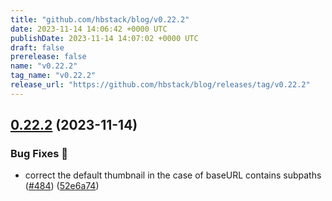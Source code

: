 ```yaml
---
title: "github.com/hbstack/blog/v0.22.2"
date: 2023-11-14 14:06:42 +0000 UTC
publishDate: 2023-11-14 14:07:02 +0000 UTC
draft: false
prerelease: false
name: "v0.22.2"
tag_name: "v0.22.2"
release_url: "https://github.com/hbstack/blog/releases/tag/v0.22.2"
---
```


## [0.22.2](https://github.com/hbstack/blog/compare/v0.22.1...v0.22.2) (2023-11-14)


### Bug Fixes 🐞

* correct the default thumbnail in the case of baseURL contains subpaths ([#484](https://github.com/hbstack/blog/issues/484)) ([52e6a74](https://github.com/hbstack/blog/commit/52e6a747c1c5693b8f7ed36b343e35e17d4418bf))

